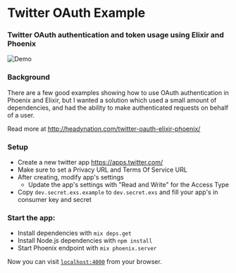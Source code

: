 # Twitter OAuth Example
### Twitter OAuth authentication and token usage using Elixir and Phoenix

![Demo](http://i.imgur.com/tAvZNgg.gif)

### Background

There are a few good examples showing how to use OAuth authentication in Phoenix and Elixir, but I wanted a solution which used a small amount of dependencies, and had the ability to make authenticated requests on behalf of a user.

Read more at http://headynation.com/twitter-oauth-elixir-phoenix/

### Setup

- Create a new twitter app https://apps.twitter.com/
- Make sure to set a Privacy URL and Terms Of Service URL
- After creating, modify app's settings
  - Update the app's settings with "Read and Write" for the Access Type
- Copy `dev.secret.exs.example` to `dev.secret.exs` and fill your app's in consumer key and secret


### Start the app:

  * Install dependencies with `mix deps.get`
  * Install Node.js dependencies with `npm install`
  * Start Phoenix endpoint with `mix phoenix.server`

Now you can visit [`localhost:4000`](http://localhost:4000) from your browser.
